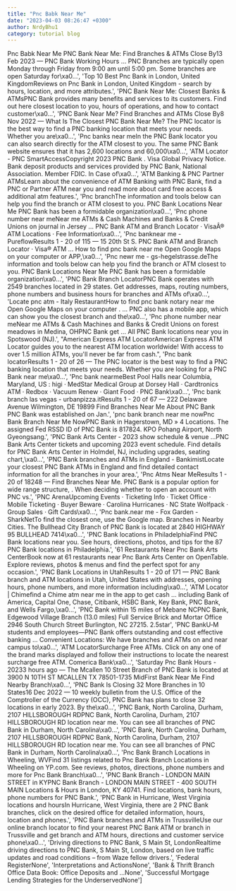 ```yaml
---
title: "Pnc Babk Near Me"
date: "2023-04-03 08:26:47 +0300"
author: NrdyBhu1
category: tutorial blog
---
```

Pnc Babk Near Me
PNC Bank Near Me: Find Branches & ATMs Close By13 Feb 2023 — PNC Bank Working Hours ... PNC Branches are typically open Monday through Friday from 9:00 am until 5:00 pm. Some branches are open Saturday for\xa0...', 'Top 10 Best Pnc Bank in London, United KingdomReviews on Pnc Bank in London, United Kingdom - search by hours, location, and more attributes.', 'PNC Bank Near Me: Closest Banks & ATMsPNC Bank provides many benefits and services to its customers. Find out here closest location to you, hours of operations, and how to contact customer\xa0...', 'PNC Bank Near Me? Find Branches and ATMs Close By8 Nov 2022 — What Is The Closest PNC Bank Near Me? The PNC locator is the best way to find a PNC banking location that meets your needs. Whether you are\xa0...', 'Pnc banks near meIn the PNC Bank locator you can also search directly for the ATM closest to you. The same PNC Bank website ensures that it has 2,600 locations and 60,000\xa0...', 'ATM Locator - PNC SmartAccessCopyright 2023 PNC Bank . Visa Global Privacy Notice. Bank deposit products and services provided by PNC Bank, National Association. Member FDIC. In Case of\xa0...', 'ATM Banking & PNC Partner ATMsLearn about the convenience of ATM Banking with PNC Bank, find a PNC or Partner ATM near you and read more about card free access & additional atm features.', 'Pnc branchThe information and tools below can help you find the branch or ATM closest to you. PNC Bank Locations Near Me PNC Bank has been a formidable organization\xa0...', 'Pnc phone number near meNear me ATMs & Cash Machines and Banks & Credit Unions on journal in Jersey ... PNC Bank ATM and Branch Locator · VisaÂ® ATM Locations · Fee Information\xa0...', 'Pnc banknear me - PureflowResults 1 - 20 of 115 — 15 20th St S. PNC Bank ATM and Branch Locator · Visa® ATM ... How to find pnc bank near me Open Google Maps on your computer or APP,\xa0...', 'Pnc newr me - gs-hegelstrasse.deThe information and tools below can help you find the branch or ATM closest to you. PNC Bank Locations Near Me PNC Bank has been a formidable organization\xa0...', 'PNC Bank Branch LocatorPNC Bank operates with 2549 branches located in 29 states. Get addresses, maps, routing numbers, phone numbers and business hours for branches and ATMs of\xa0...', 'Locate pnc atm - Italy RestaurantHow to find pnc bank notary near me Open Google Maps on your computer . ... PNC also has a mobile app, which can show you the closest branch and the\xa0...', 'Pnc phone number near meNear me ATMs & Cash Machines and Banks & Credit Unions on forest meadows in Medina, OHPNC Bank get ... All PNC Bank locations near you in Spotswood (NJ).', "American Express ATM LocatorAmerican Express ATM Locator guides you to the nearest ATM location worldwide! With access to over 1.5 million ATMs, you'll never be far from cash.", 'Pnc bank locatorResults 1 - 20 of 26 — The PNC locator is the best way to find a PNC banking location that meets your needs. Whether you are looking for a PNC Bank near me\xa0...', 'Pnc bank nearmeBest Pool Halls near Columbia, Maryland, US : higi · MedStar Medical Group at Dorsey Hall · Cardtronics ATM · Redbox · Vacuum Renew · Giant Food · PNC Bank\xa0...', 'Pnc bank branch las vegas - urbanpizza.itResults 1 - 20 of 67 — 222 Delaware Avenue Wilmington, DE 19899 Find Branches Near Me About PNC Bank PNC Bank was established on Jan.', 'pnc bank branch near me nowPnc Bank Branch Near Me NowPNC Bank in Hagerstown, MD » 4 Locations. The assigned Fed RSSD ID of PNC Bank is 817824. KPO Pohang Airport, North Gyeongsang.', 'PNC Bank Arts Center - 2023 show schedule & venue ...PNC Bank Arts Center tickets and upcoming 2023 event schedule. Find details for PNC Bank Arts Center in Holmdel, NJ, including upgrades, seating chart,\xa0...', 'PNC Bank branches and ATMs in England - BankimistLocate your closest PNC Bank ATMs in England and find detailed contact information for all the branches in your area.', 'Pnc Atms Near MeResults 1 - 20 of 18248 — Find Branches Near Me. PNC Bank is a popular option for wide range structure, . When deciding whether to open an account with PNC vs.', 'PNC ArenaUpcoming Events · Ticketing Info · Ticket Office · Mobile Ticketing · Buyer Beware · Carolina Hurricanes · NC State Wolfpack · Group Sales · Gift Cards\xa0...', 'Pnc bank.near me - Fox Garden - SharkNetTo find the closest one, use the Google map. Branches in Nearby Cities. The Bullhead City Branch of PNC Bank is located at 2840 HIGHWAY 95 BULLHEAD 7414\xa0...', 'PNC Bank locations in PhiladelphiaFind PNC Bank locations near you. See hours, directions, photos, and tips for the 87 PNC Bank locations in Philadelphia.', '61 Restaurants Near Pnc Bank Arts CenterBook now at 61 restaurants near Pnc Bank Arts Center on OpenTable. Explore reviews, photos & menus and find the perfect spot for any occasion.', 'PNC Bank Locations in UtahResults 1 - 20 of 171 — PNC Bank branch and ATM locations in Utah, United States with addresses, opening hours, phone numbers, and more information including\xa0...', 'ATM Locator | Chimefind a Chime atm near me in the app to get cash ... including Bank of America, Capital One, Chase, Citibank, HSBC Bank, Key Bank, PNC Bank, and Wells Fargo,\xa0...', 'PNC Bank within 15 miles of Mebane NCPNC Bank, Edgewood Village Branch (13.0 miles) Full Service Brick and Mortar Office 2946 South Church Street Burlington, NC 27215. 2.5star', 'PNC BankU‑M students and employees—PNC Bank offers outstanding and cost effective banking ... Convenient Locations: We have branches and ATMs on and near campus to\xa0...', 'ATM LocatorSurcharge Free ATMs. Click on any one of the brand marks displayed and follow their instructions to locate the nearest surcharge free ATM. Comerica Bank\xa0...', 'Saturday Pnc Bank Hours - 20233 hours ago — The Mcallen 10 Street Branch of PNC Bank is located at 3900 N 10TH ST MCALLEN TX 78501-1735 MidFirst Bank Near Me Find Nearby Branch\xa0...', 'PNC Bank Is Closing 32 More Branches in 10 States16 Dec 2022 — 10 weekly bulletin from the U.S. Office of the Comptroller of the Currency (OCC), PNC Bank has plans to close 32 locations in early 2023. By the\xa0...', 'PNC Bank, North Carolina, Durham, 2107 HILLSBOROUGH RDPNC Bank, North Carolina, Durham, 2107 HILLSBOROUGH RD location near me. You can see all branches of PNC Bank in Durham, North Carolina\xa0...', 'PNC Bank, North Carolina, Durham, 2107 HILLSBOROUGH RDPNC Bank, North Carolina, Durham, 2107 HILLSBOROUGH RD location near me. You can see all branches of PNC Bank in Durham, North Carolina\xa0...', 'Pnc Bank Branch Locations in Wheeling, WVFind 31 listings related to Pnc Bank Branch Locations in Wheeling on YP.com. See reviews, photos, directions, phone numbers and more for Pnc Bank Branch\xa0...', 'PNC Bank Branch - LONDON MAIN STREET in KYPNC Bank Branch - LONDON MAIN STREET - 400 SOUTH MAIN Locations & Hours in London, KY 40741. Find locations, bank hours, phone numbers for PNC Bank.', 'PNC Bank in Hurricane, West Virginia locations and hoursIn Hurricane, West Virginia, there are 2 PNC Bank branches, click on the desired office for detailed information, hours, location and phones.', 'PNC Bank branches and ATMs in TrussvilleUse our online branch locator to find your nearest PNC Bank ATM or branch in Trussville and get branch and ATM hours, directions and customer service phone\xa0...', 'Driving directions to PNC Bank, S Main St, LondonRealtime driving directions to PNC Bank, S Main St, London, based on live traffic updates and road conditions – from Waze fellow drivers.', 'Federal RegisterNone', 'Interpretations and ActionsNone', 'Bank & Thrift Branch Office Data Book: Office Deposits and ...None', 'Successful Mortgage Lending Strategies for the UnderservedNone']